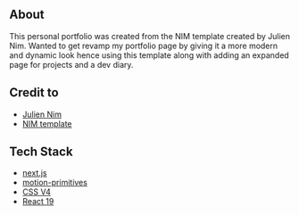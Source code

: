 ## About
This personal portfolio was created from the NIM template created by Julien Nim. 
Wanted to get revamp my portfolio page by giving it a more modern and dynamic look hence using this template along with adding an expanded page for projects and a dev diary. 

## Credit to
- [Julien Nim](https://github.com/ibelick)
- [NIM template](https://github.com/ibelick/nim)

## Tech Stack
- [next.js](https://nextjs.org/)
- [motion-primitives](https://pro.motion-primitives.com/)
- [CSS V4](https://tailwindcss.com/)
- [React 19](https://react.dev/blog/2024/12/05/react-19)
